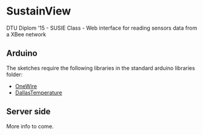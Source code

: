# SustainView
DTU Diplom '15 - SUSIE Class - Web interface for reading sensors data from a XBee network

## Arduino
The sketches require the following libraries in the standard arduino libraries folder:
- [OneWire](http://www.pjrc.com/teensy/arduino_libraries/OneWire.zip)
- [DallasTemperature](https://github.com/milesburton/Arduino-Temperature-Control-Library/)

## Server side
More info to come.